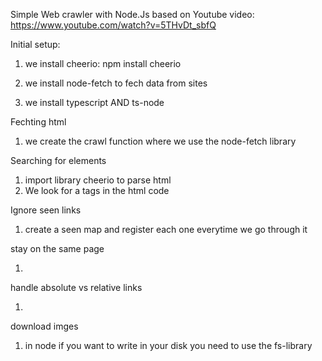 Simple Web crawler with Node.Js based on Youtube video: https://www.youtube.com/watch?v=5THvDt_sbfQ

Initial setup:

1. we install cheerio: npm install cheerio

2. we install node-fetch to fech data from sites

3. we install typescript AND ts-node

Fechting html

1. we create the crawl function where we use the node-fetch library

Searching for elements

1. import library cheerio to parse html
2. We look for a tags in the html code 

Ignore seen links

1. create a seen map and register each one everytime we go through it

stay on the same page

1. 

handle absolute vs relative links

1.  

download imges

1. in node if you want to write in your disk you need to use the fs-library

